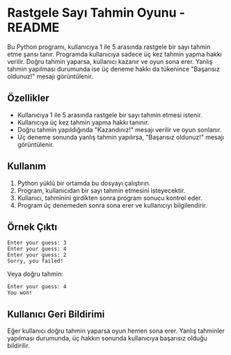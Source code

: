 # Rastgele Sayı Tahmin Oyunu - README

Bu Python programı, kullanıcıya 1 ile 5 arasında rastgele bir sayı tahmin etme şansı tanır. Programda kullanıcıya sadece üç kez tahmin yapma hakkı verilir. Doğru tahmin yaparsa, kullanıcı kazanır ve oyun sona erer. Yanlış tahmin yapılması durumunda ise üç deneme hakkı da tükenince "Başarısız oldunuz!" mesajı görüntülenir.

## Özellikler

- Kullanıcıya 1 ile 5 arasında rastgele bir sayı tahmin etmesi istenir.
- Kullanıcıya üç kez tahmin yapma hakkı tanınır.
- Doğru tahmin yapıldığında "Kazandınız!" mesajı verilir ve oyun sonlanır.
- Üç deneme sonunda yanlış tahmin yapılırsa, "Başarısız oldunuz!" mesajı görüntülenir.

## Kullanım

1. Python yüklü bir ortamda bu dosyayı çalıştırın.
2. Program, kullanıcıdan bir sayı tahmin etmesini isteyecektir.
3. Kullanıcı, tahminini girdikten sonra program sonucu kontrol eder.
4. Program üç denemeden sonra sona erer ve kullanıcıyı bilgilendirir.

## Örnek Çıktı

```
Enter your guess: 3
Enter your guess: 4
Enter your guess: 2
Sorry, you failed!
```

Veya doğru tahmin:

```
Enter your guess: 4
You won!
```

## Kullanıcı Geri Bildirimi

Eğer kullanıcı doğru tahmin yaparsa oyun hemen sona erer. Yanlış tahminler yapılması durumunda, üç hakkın sonunda kullanıcıya başarısız olduğu bildirilir.

